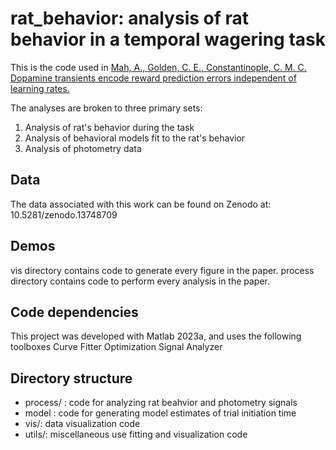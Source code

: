 # rat_behavior: analysis of rat behavior in a temporal wagering task

This is the code used in [Mah, A., Golden, C. E., Constantinople, C. M. C. Dopamine transients encode reward prediction errors independent of learning rates.](https://www.biorxiv.org/content/10.1101/2024.04.18.590090v2)

The analyses are broken to three primary sets:
1. Analysis of rat's behavior during the task
2. Analysis of behavioral models fit to the rat's behavior
3. Analysis of photometry data
	
## Data
The data associated with this work can be found on Zenodo at: 10.5281/zenodo.13748709

## Demos
vis directory contains code to generate every figure in the paper.
process directory contains code to perform every analysis in the paper.

## Code dependencies
This project was developed with Matlab 2023a, and uses the following toolboxes
  Curve Fitter
	Optimization
	Signal Analyzer

## Directory structure
- process/ : code for analyzing rat beahvior and photometry signals
- model : code for generating model estimates of trial initiation time
- vis/: data visualization code
- utils/: miscellaneous use fitting and visualization code
